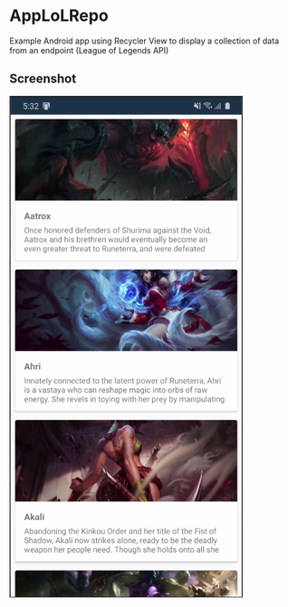 # AppLoLRepo
Example Android app using Recycler View to display a collection of data from an endpoint (League of Legends API)

## Screenshot

![image-20200930173456871](README.assets/image-20200930173456871.png)

